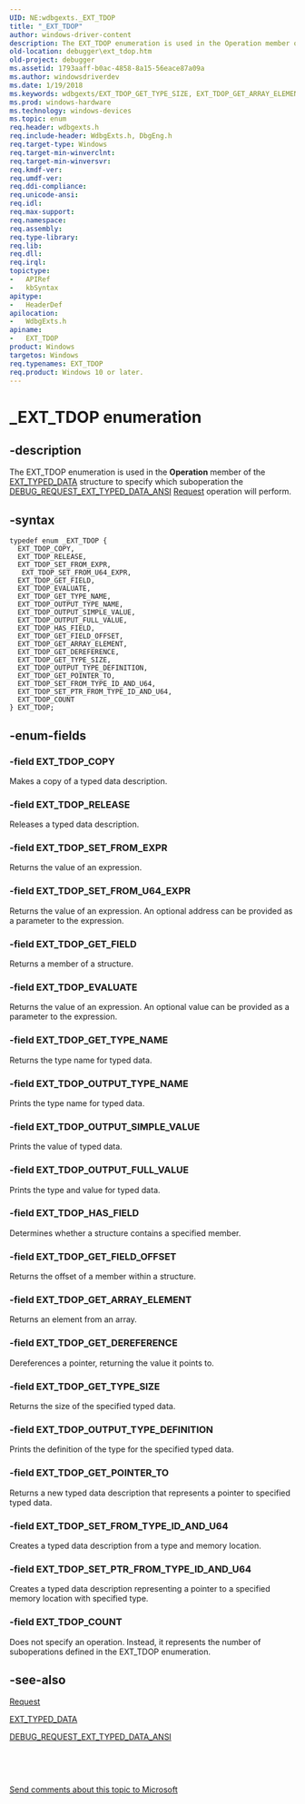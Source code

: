 ```yaml
---
UID: NE:wdbgexts._EXT_TDOP
title: "_EXT_TDOP"
author: windows-driver-content
description: The EXT_TDOP enumeration is used in the Operation member of the EXT_TYPED_DATA structure to specify which suboperation the DEBUG_REQUEST_EXT_TYPED_DATA_ANSI Request operation will perform.
old-location: debugger\ext_tdop.htm
old-project: debugger
ms.assetid: 1793aaff-b0ac-4858-8a15-56eace87a09a
ms.author: windowsdriverdev
ms.date: 1/19/2018
ms.keywords: wdbgexts/EXT_TDOP_GET_TYPE_SIZE, EXT_TDOP_GET_ARRAY_ELEMENT, wdbgexts/EXT_TDOP_GET_DEREFERENCE, EXT_TDOP_GET_POINTER_TO, wdbgexts/EXT_TDOP_GET_ARRAY_ELEMENT, wdbgexts/EXT_TDOP_GET_FIELD, EXT_TDOP_RELEASE, wdbgexts/EXT_TDOP_OUTPUT_FULL_VALUE, wdbgexts/EXT_TDOP_OUTPUT_TYPE_DEFINITION, wdbgexts/EXT_TDOP_COPY, EXT_TDOP_GET_TYPE_NAME, _EXT_TDOP, wdbgexts/EXT_TDOP_SET_FROM_EXPR, EXT_TDOP_GET_FIELD, EXT_TDOP_EVALUATE, EXT_TDOP_OUTPUT_TYPE_NAME, EXT_TDOP_HAS_FIELD, wdbgexts/EXT_TDOP_HAS_FIELD, EXT_TDOP_SET_FROM_TYPE_ID_AND_U64, wdbgexts/EXT_TDOP, debugger.ext_tdop, EXT_TDOP_OUTPUT_SIMPLE_VALUE, EXT_TDOP_SET_FROM_U64_EXPR, EXT_TDOP_OUTPUT_TYPE_DEFINITION, wdbgexts/EXT_TDOP_GET_TYPE_NAME, EXT_TDOP enumeration [Windows Debugging], EXT_TDOP_COPY, Structures_77246150-309c-4646-82b2-ba9c75d9a2d4.xml, wdbgexts/EXT_TDOP_SET_PTR_FROM_TYPE_ID_AND_U64, wdbgexts/EXT_TDOP_EVALUATE, wdbgexts/EXT_TDOP_COUNT, wdbgexts/EXT_TDOP_OUTPUT_SIMPLE_VALUE, EXT_TDOP_COUNT, wdbgexts/EXT_TDOP_GET_POINTER_TO, EXT_TDOP_SET_FROM_EXPR, EXT_TDOP, EXT_TDOP_SET_PTR_FROM_TYPE_ID_AND_U64, EXT_TDOP_OUTPUT_FULL_VALUE, wdbgexts/EXT_TDOP_OUTPUT_TYPE_NAME, wdbgexts/EXT_TDOP_RELEASE, wdbgexts/ EXT_TDOP_SET_FROM_U64_EXPR, EXT_TDOP_GET_DEREFERENCE, wdbgexts/EXT_TDOP_GET_FIELD_OFFSET, EXT_TDOP_GET_FIELD_OFFSET, wdbgexts/EXT_TDOP_SET_FROM_TYPE_ID_AND_U64, EXT_TDOP_GET_TYPE_SIZE
ms.prod: windows-hardware
ms.technology: windows-devices
ms.topic: enum
req.header: wdbgexts.h
req.include-header: WdbgExts.h, DbgEng.h
req.target-type: Windows
req.target-min-winverclnt: 
req.target-min-winversvr: 
req.kmdf-ver: 
req.umdf-ver: 
req.ddi-compliance: 
req.unicode-ansi: 
req.idl: 
req.max-support: 
req.namespace: 
req.assembly: 
req.type-library: 
req.lib: 
req.dll: 
req.irql: 
topictype:
-	APIRef
-	kbSyntax
apitype:
-	HeaderDef
apilocation:
-	WdbgExts.h
apiname:
-	EXT_TDOP
product: Windows
targetos: Windows
req.typenames: EXT_TDOP
req.product: Windows 10 or later.
---
```


# _EXT_TDOP enumeration


## -description


The EXT_TDOP enumeration is used in the <b>Operation</b> member of the <a href="..\wdbgexts\ns-wdbgexts-_ext_typed_data.md">EXT_TYPED_DATA</a> structure to specify which suboperation the <a href="https://msdn.microsoft.com/library/windows/hardware/ff541547">DEBUG_REQUEST_EXT_TYPED_DATA_ANSI</a>
<a href="https://msdn.microsoft.com/efb3c93c-5405-418b-a063-afa8e5e9e59a"> Request</a> operation will perform.


## -syntax


````
typedef enum _EXT_TDOP { 
  EXT_TDOP_COPY,
  EXT_TDOP_RELEASE,
  EXT_TDOP_SET_FROM_EXPR,
   EXT_TDOP_SET_FROM_U64_EXPR,
  EXT_TDOP_GET_FIELD,
  EXT_TDOP_EVALUATE,
  EXT_TDOP_GET_TYPE_NAME,
  EXT_TDOP_OUTPUT_TYPE_NAME,
  EXT_TDOP_OUTPUT_SIMPLE_VALUE,
  EXT_TDOP_OUTPUT_FULL_VALUE,
  EXT_TDOP_HAS_FIELD,
  EXT_TDOP_GET_FIELD_OFFSET,
  EXT_TDOP_GET_ARRAY_ELEMENT,
  EXT_TDOP_GET_DEREFERENCE,
  EXT_TDOP_GET_TYPE_SIZE,
  EXT_TDOP_OUTPUT_TYPE_DEFINITION,
  EXT_TDOP_GET_POINTER_TO,
  EXT_TDOP_SET_FROM_TYPE_ID_AND_U64,
  EXT_TDOP_SET_PTR_FROM_TYPE_ID_AND_U64,
  EXT_TDOP_COUNT
} EXT_TDOP;
````


## -enum-fields




### -field EXT_TDOP_COPY

Makes a copy of a typed data description.


### -field EXT_TDOP_RELEASE

Releases a typed data description.


### -field EXT_TDOP_SET_FROM_EXPR

Returns the value of an expression.


### -field EXT_TDOP_SET_FROM_U64_EXPR

Returns the value of an expression. An optional address can be provided as a parameter to the expression.


### -field EXT_TDOP_GET_FIELD

Returns a member of a structure.


### -field EXT_TDOP_EVALUATE

Returns the value of an expression. An optional value can be provided as a parameter to the expression.


### -field EXT_TDOP_GET_TYPE_NAME

Returns the type name for typed data.


### -field EXT_TDOP_OUTPUT_TYPE_NAME

Prints the type name for typed data.


### -field EXT_TDOP_OUTPUT_SIMPLE_VALUE

Prints the value of typed data.


### -field EXT_TDOP_OUTPUT_FULL_VALUE

Prints the type and value for typed data.


### -field EXT_TDOP_HAS_FIELD

Determines whether a structure contains a specified member.


### -field EXT_TDOP_GET_FIELD_OFFSET

Returns the offset of a member within a structure.


### -field EXT_TDOP_GET_ARRAY_ELEMENT

Returns an element from an array.


### -field EXT_TDOP_GET_DEREFERENCE

Dereferences a pointer, returning the value it points to.


### -field EXT_TDOP_GET_TYPE_SIZE

Returns the size of the specified typed data.


### -field EXT_TDOP_OUTPUT_TYPE_DEFINITION

Prints the definition of the type for the specified typed data.


### -field EXT_TDOP_GET_POINTER_TO

Returns a new typed data description that represents a pointer to specified typed data.


### -field EXT_TDOP_SET_FROM_TYPE_ID_AND_U64

Creates a typed data description from a type and memory location.


### -field EXT_TDOP_SET_PTR_FROM_TYPE_ID_AND_U64

Creates a typed data description representing a pointer to a specified memory location with specified type.


### -field EXT_TDOP_COUNT

Does not specify an operation. Instead, it represents the number of suboperations defined in the EXT_TDOP enumeration.



## -see-also

<a href="https://msdn.microsoft.com/library/windows/hardware/ff554564">Request</a>

<a href="..\wdbgexts\ns-wdbgexts-_ext_typed_data.md">EXT_TYPED_DATA</a>

<a href="https://msdn.microsoft.com/library/windows/hardware/ff541547">DEBUG_REQUEST_EXT_TYPED_DATA_ANSI</a>

 

 

<a href="mailto:wsddocfb@microsoft.com?subject=Documentation%20feedback [debugger\debugger]:%20EXT_TDOP enumeration%20 RELEASE:%20(1/19/2018)&amp;body=%0A%0APRIVACY STATEMENT%0A%0AWe use your feedback to improve the documentation. We don't use your email address for any other purpose, and we'll remove your email address from our system after the issue that you're reporting is fixed. While we're working to fix this issue, we might send you an email message to ask for more info. Later, we might also send you an email message to let you know that we've addressed your feedback.%0A%0AFor more info about Microsoft's privacy policy, see http://privacy.microsoft.com/en-us/default.aspx." title="Send comments about this topic to Microsoft">Send comments about this topic to Microsoft</a>

